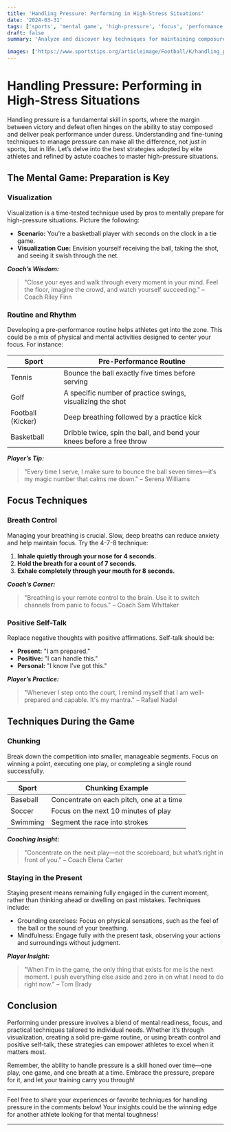 ```yaml
---
title: 'Handling Pressure: Performing in High-Stress Situations'
date: '2024-03-31'
tags: ['sports', 'mental game', 'high-pressure', 'focus', 'performance', 'coaching', 'athletes', 'composure', 'preparation']
draft: false
summary: 'Analyze and discover key techniques for maintaining composure and delivering peak performance during high-pressure situations in sports through the lens of player experiences and coaching wisdom.'

images: ['https://www.sportstips.org/articleimage/Football/K/handling_pressure_performing_in_high_stress_situations.webp']
---
```


# Handling Pressure: Performing in High-Stress Situations

Handling pressure is a fundamental skill in sports, where the margin between victory and defeat often hinges on the ability to stay composed and deliver peak performance under duress. Understanding and fine-tuning techniques to manage pressure can make all the difference, not just in sports, but in life. Let’s delve into the best strategies adopted by elite athletes and refined by astute coaches to master high-pressure situations.

## The Mental Game: Preparation is Key

### Visualization

Visualization is a time-tested technique used by pros to mentally prepare for high-pressure situations. Picture the following:

- **Scenario:** You’re a basketball player with seconds on the clock in a tie game.
- **Visualization Cue:** Envision yourself receiving the ball, taking the shot, and seeing it swish through the net.

**_Coach’s Wisdom:_**

> "Close your eyes and walk through every moment in your mind. Feel the floor, imagine the crowd, and watch yourself succeeding." – Coach Riley Finn

### Routine and Rhythm

Developing a pre-performance routine helps athletes get into the zone. This could be a mix of physical and mental activities designed to center your focus. For instance:

| Sport         | Pre-Performance Routine                                      |
|---------------|---------------------------------------------------------------|
| Tennis        | Bounce the ball exactly five times before serving             |
| Golf          | A specific number of practice swings, visualizing the shot    |
| Football (Kicker)| Deep breathing followed by a practice kick                  |
| Basketball    | Dribble twice, spin the ball, and bend your knees before a free throw|

**_Player’s Tip:_**

> "Every time I serve, I make sure to bounce the ball seven times—it’s my magic number that calms me down." – Serena Williams

## Focus Techniques

### Breath Control

Managing your breathing is crucial. Slow, deep breaths can reduce anxiety and help maintain focus. Try the 4-7-8 technique:

1. **Inhale quietly through your nose for 4 seconds.**
2. **Hold the breath for a count of 7 seconds.**
3. **Exhale completely through your mouth for 8 seconds.**

**_Coach’s Corner:_**

> "Breathing is your remote control to the brain. Use it to switch channels from panic to focus." – Coach Sam Whittaker

### Positive Self-Talk

Replace negative thoughts with positive affirmations. Self-talk should be:

- **Present:** "I am prepared."
- **Positive:** "I can handle this."
- **Personal:** "I know I’ve got this."

**_Player’s Practice:_**

> "Whenever I step onto the court, I remind myself that I am well-prepared and capable. It's my mantra." – Rafael Nadal

## Techniques During the Game

### Chunking

Break down the competition into smaller, manageable segments. Focus on winning a point, executing one play, or completing a single round successfully.

| Sport            | Chunking Example                                      |
|------------------|-------------------------------------------------------|
| Baseball         | Concentrate on each pitch, one at a time             |
| Soccer           | Focus on the next 10 minutes of play                  |
| Swimming         | Segment the race into strokes                         |

**_Coaching Insight:_**

> "Concentrate on the next play—not the scoreboard, but what’s right in front of you." – Coach Elena Carter

### Staying in the Present

Staying present means remaining fully engaged in the current moment, rather than thinking ahead or dwelling on past mistakes. Techniques include:

- Grounding exercises: Focus on physical sensations, such as the feel of the ball or the sound of your breathing.
- Mindfulness: Engage fully with the present task, observing your actions and surroundings without judgment.

**_Player Insight:_**

> "When I'm in the game, the only thing that exists for me is the next moment. I push everything else aside and zero in on what I need to do right now." – Tom Brady

## Conclusion

Performing under pressure involves a blend of mental readiness, focus, and practical techniques tailored to individual needs. Whether it’s through visualization, creating a solid pre-game routine, or using breath control and positive self-talk, these strategies can empower athletes to excel when it matters most.

Remember, the ability to handle pressure is a skill honed over time—one play, one game, and one breath at a time. Embrace the pressure, prepare for it, and let your training carry you through!

---

Feel free to share your experiences or favorite techniques for handling pressure in the comments below! Your insights could be the winning edge for another athlete looking for that mental toughness!

---

